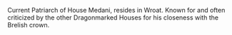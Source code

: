Current Patriarch of House Medani, resides in Wroat.
Known for and often criticized by the other Dragonmarked Houses for his closeness with the Brelish crown.